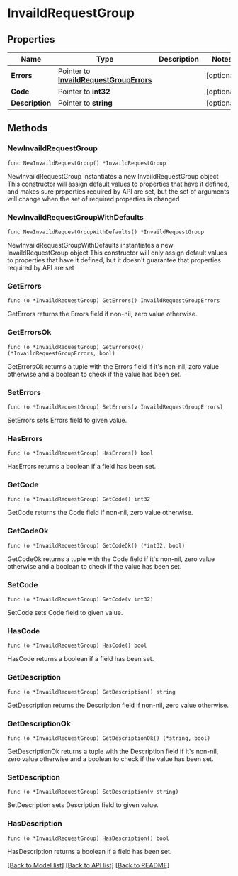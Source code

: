# InvaildRequestGroup

## Properties

Name | Type | Description | Notes
------------ | ------------- | ------------- | -------------
**Errors** | Pointer to [**InvaildRequestGroupErrors**](InvaildRequestGroupErrors.md) |  | [optional] 
**Code** | Pointer to **int32** |  | [optional] 
**Description** | Pointer to **string** |  | [optional] 

## Methods

### NewInvaildRequestGroup

`func NewInvaildRequestGroup() *InvaildRequestGroup`

NewInvaildRequestGroup instantiates a new InvaildRequestGroup object
This constructor will assign default values to properties that have it defined,
and makes sure properties required by API are set, but the set of arguments
will change when the set of required properties is changed

### NewInvaildRequestGroupWithDefaults

`func NewInvaildRequestGroupWithDefaults() *InvaildRequestGroup`

NewInvaildRequestGroupWithDefaults instantiates a new InvaildRequestGroup object
This constructor will only assign default values to properties that have it defined,
but it doesn't guarantee that properties required by API are set

### GetErrors

`func (o *InvaildRequestGroup) GetErrors() InvaildRequestGroupErrors`

GetErrors returns the Errors field if non-nil, zero value otherwise.

### GetErrorsOk

`func (o *InvaildRequestGroup) GetErrorsOk() (*InvaildRequestGroupErrors, bool)`

GetErrorsOk returns a tuple with the Errors field if it's non-nil, zero value otherwise
and a boolean to check if the value has been set.

### SetErrors

`func (o *InvaildRequestGroup) SetErrors(v InvaildRequestGroupErrors)`

SetErrors sets Errors field to given value.

### HasErrors

`func (o *InvaildRequestGroup) HasErrors() bool`

HasErrors returns a boolean if a field has been set.

### GetCode

`func (o *InvaildRequestGroup) GetCode() int32`

GetCode returns the Code field if non-nil, zero value otherwise.

### GetCodeOk

`func (o *InvaildRequestGroup) GetCodeOk() (*int32, bool)`

GetCodeOk returns a tuple with the Code field if it's non-nil, zero value otherwise
and a boolean to check if the value has been set.

### SetCode

`func (o *InvaildRequestGroup) SetCode(v int32)`

SetCode sets Code field to given value.

### HasCode

`func (o *InvaildRequestGroup) HasCode() bool`

HasCode returns a boolean if a field has been set.

### GetDescription

`func (o *InvaildRequestGroup) GetDescription() string`

GetDescription returns the Description field if non-nil, zero value otherwise.

### GetDescriptionOk

`func (o *InvaildRequestGroup) GetDescriptionOk() (*string, bool)`

GetDescriptionOk returns a tuple with the Description field if it's non-nil, zero value otherwise
and a boolean to check if the value has been set.

### SetDescription

`func (o *InvaildRequestGroup) SetDescription(v string)`

SetDescription sets Description field to given value.

### HasDescription

`func (o *InvaildRequestGroup) HasDescription() bool`

HasDescription returns a boolean if a field has been set.


[[Back to Model list]](../README.md#documentation-for-models) [[Back to API list]](../README.md#documentation-for-api-endpoints) [[Back to README]](../README.md)


